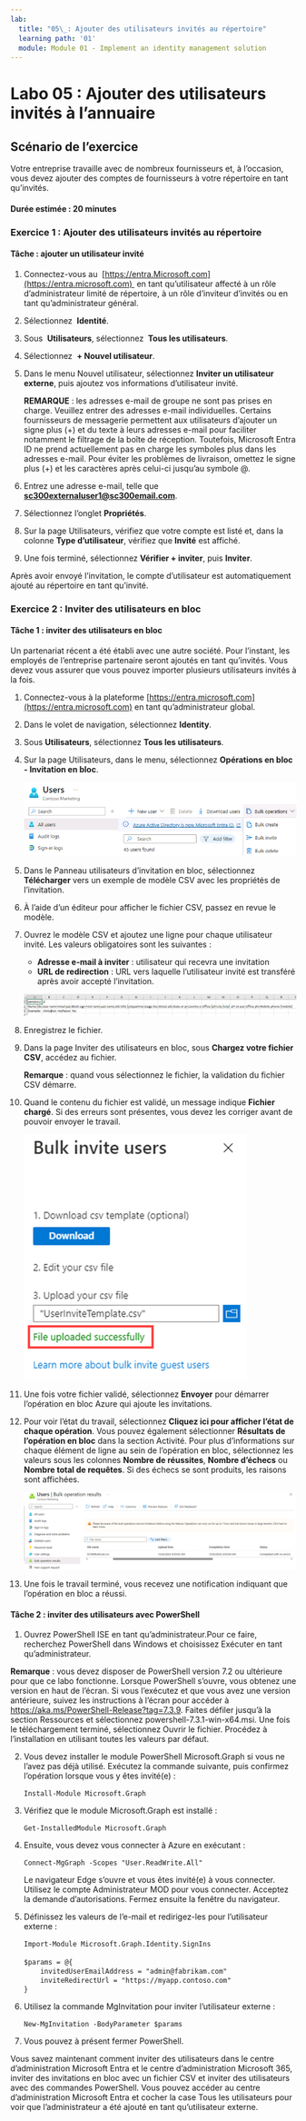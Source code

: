```yaml
---
lab:
  title: "05\_: Ajouter des utilisateurs invités au répertoire"
  learning path: '01'
  module: Module 01 - Implement an identity management solution
---
```


# Labo 05 : Ajouter des utilisateurs invités à l’annuaire

## Scénario de l’exercice

Votre entreprise travaille avec de nombreux fournisseurs et, à l’occasion, vous devez ajouter des comptes de fournisseurs à votre répertoire en tant qu’invités.

#### Durée estimée : 20 minutes

### Exercice 1 : Ajouter des utilisateurs invités au répertoire

#### Tâche : ajouter un utilisateur invité

1. Connectez-vous au  [https://entra.Microsoft.com](https://entra.microsoft.com)  en tant qu’utilisateur affecté à un rôle d’administrateur limité de répertoire, à un rôle d’inviteur d’invités ou en tant qu’administrateur général.

2. Sélectionnez  **Identité**.

3. Sous  **Utilisateurs**, sélectionnez  **Tous les utilisateurs**.

4. Sélectionnez  **+ Nouvel utilisateur**.

5. Dans le menu Nouvel utilisateur, sélectionnez **Inviter un utilisateur externe**, puis ajoutez vos informations d’utilisateur invité.

    **REMARQUE** : les adresses e-mail de groupe ne sont pas prises en charge. Veuillez entrer des adresses e-mail individuelles. Certains fournisseurs de messagerie permettent aux utilisateurs d’ajouter un signe plus (+) et du texte à leurs adresses e-mail pour faciliter notamment le filtrage de la boîte de réception. Toutefois, Microsoft Entra ID ne prend actuellement pas en charge les symboles plus dans les adresses e-mail. Pour éviter les problèmes de livraison, omettez le signe plus (+) et les caractères après celui-ci jusqu’au symbole @.

6. Entrez une adresse e-mail, telle que **sc300externaluser1@sc300email.com**.

7. Sélectionnez l’onglet **Propriétés**.

8. Sur la page Utilisateurs, vérifiez que votre compte est listé et, dans la colonne **Type d’utilisateur**, vérifiez que **Invité** est affiché.

9. Une fois terminé, sélectionnez **Vérifier + inviter**, puis **Inviter**.


Après avoir envoyé l’invitation, le compte d’utilisateur est automatiquement ajouté au répertoire en tant qu’invité.


### Exercice 2 : Inviter des utilisateurs en bloc

#### Tâche 1 : inviter des utilisateurs en bloc

Un partenariat récent a été établi avec une autre société. Pour l’instant, les employés de l’entreprise partenaire seront ajoutés en tant qu’invités. Vous devez vous assurer que vous pouvez importer plusieurs utilisateurs invités à la fois.

1. Connectez-vous à la plateforme [https://entra.microsoft.com](https://entra.microsoft.com) en tant qu’administrateur global.

2. Dans le volet de navigation, sélectionnez **Identity**.

3. Sous **Utilisateurs**, sélectionnez **Tous les utilisateurs**.

4. Sur la page Utilisateurs, dans le menu, sélectionnez **Opérations en bloc - Invitation en bloc**.

     ![Capture d’écran affichant la page « Tous les utilisateurs » avec les options de menu « Opérations en bloc » et « Invitation en bloc » en surbrillance](./media/lp1-mod3-bulk-invite-option.png)

5. Dans le Panneau utilisateurs d’invitation en bloc, sélectionnez **Télécharger** vers un exemple de modèle CSV avec les propriétés de l’invitation.

6. À l’aide d’un éditeur pour afficher le fichier CSV, passez en revue le modèle.

7. Ouvrez le modèle CSV et ajoutez une ligne pour chaque utilisateur invité. Les valeurs obligatoires sont les suivantes :

    - **Adresse e-mail à inviter** : utilisateur qui recevra une invitation
    - **URL de redirection** : URL vers laquelle l’utilisateur invité est transféré après avoir accepté l’invitation.

    ![Capture d’écran affichant l’exemple de fichier CSV d’invitation en bloc](./media/lp1-mod3-template-csv.png)

8. Enregistrez le fichier.

9. Dans la page Inviter des utilisateurs en bloc, sous **Chargez votre fichier CSV**, accédez au fichier.

     **Remarque** : quand vous sélectionnez le fichier, la validation du fichier CSV démarre.

10. Quand le contenu du fichier est validé, un message indique **Fichier chargé**. Si des erreurs sont présentes, vous devez les corriger avant de pouvoir envoyer le travail.

    ![Capture d’écran affichant les utilisateurs d’invitation en bloc avec le fichier téléchargé avec succès en surbrillance](./media/lp1-mod3-bulk-invite-users-upload-csv.png)

11. Une fois votre fichier validé, sélectionnez **Envoyer** pour démarrer l’opération en bloc Azure qui ajoute les invitations.

12. Pour voir l’état du travail, sélectionnez **Cliquez ici pour afficher l’état de chaque opération**. Vous pouvez également sélectionner **Résultats de l’opération en bloc** dans la section Activité. Pour plus d’informations sur chaque élément de ligne au sein de l’opération en bloc, sélectionnez les valeurs sous les colonnes **Nombre de réussites**, **Nombre d’échecs** ou **Nombre total de requêtes**. Si des échecs se sont produits, les raisons sont affichées.

    ![Capture d’écran affichant les résultats d’une opération en bloc](./media/lp1-mod3-bulk-operations-results.png)

13. Une fois le travail terminé, vous recevez une notification indiquant que l’opération en bloc a réussi.

#### Tâche 2 : inviter des utilisateurs avec PowerShell

1. Ouvrez PowerShell ISE en tant qu’administrateur.Pour ce faire, recherchez PowerShell dans Windows et choisissez Exécuter en tant qu’administrateur. 

**Remarque** : vous devez disposer de PowerShell version 7.2 ou ultérieure pour que ce labo fonctionne.  Lorsque PowerShell s’ouvre, vous obtenez une version en haut de l’écran. Si vous l’exécutez et que vous avez une version antérieure, suivez les instructions à l’écran pour accéder à https://aka.ms/PowerShell-Release?tag=7.3.9. Faites défiler jusqu’à la section Ressources et sélectionnez powershell-7.3.1-win-x64.msi. Une fois le téléchargement terminé, sélectionnez Ouvrir le fichier. Procédez à l’installation en utilisant toutes les valeurs par défaut.

2. Vous devez installer le module PowerShell Microsoft.Graph si vous ne l’avez pas déjà utilisé.  Exécutez la commande suivante, puis confirmez l’opération lorsque vous y êtes invité(e) :

    ```
    Install-Module Microsoft.Graph
    ```
3. Vérifiez que le module Microsoft.Graph est installé :

    ```
    Get-InstalledModule Microsoft.Graph
    ```
    

4. Ensuite, vous devez vous connecter à Azure en exécutant :  

    ```
    Connect-MgGraph -Scopes "User.ReadWrite.All"
    ``` 
    Le navigateur Edge s’ouvre et vous êtes invité(e) à vous connecter.  Utilisez le compte Administrateur MOD pour vous connecter.  Acceptez la demande d’autorisations. Fermez ensuite la fenêtre du navigateur.

5. Définissez les valeurs de l’e-mail et redirigez-les pour l’utilisateur externe :

    ```
    Import-Module Microsoft.Graph.Identity.SignIns
    
    $params = @{
        invitedUserEmailAddress = "admin@fabrikam.com"
        inviteRedirectUrl = "https://myapp.contoso.com"
    }
    ```

6. Utilisez la commande MgInvitation pour inviter l’utilisateur externe :

    ```
    New-MgInvitation -BodyParameter $params
    ```

7. Vous pouvez à présent fermer PowerShell.
    
Vous savez maintenant comment inviter des utilisateurs dans le centre d’administration Microsoft Entra et le centre d’administration Microsoft 365, inviter des invitations en bloc avec un fichier CSV et inviter des utilisateurs avec des commandes PowerShell.  Vous pouvez accéder au centre d’administration Microsoft Entra et cocher la case Tous les utilisateurs pour voir que l’administrateur a été ajouté en tant qu’utilisateur externe.
